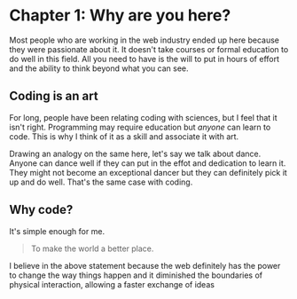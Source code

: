 # Chapter 1: Why are you here?

Most people who are working in the web industry ended up here because they were passionate about it. It doesn't take courses or formal education to do well in this field. All you need to have is the will to put in hours of effort and the ability to think beyond what you can see.

## Coding is an art

For long, people have been relating coding with sciences, but I feel that it isn't right. Programming may require education but _anyone_ can learn to code. This is why I think of it as a skill and associate it with art.

Drawing an analogy on the same here, let's say we talk about dance. Anyone can dance well if they can put in the effot and dedication to learn it. They might not become an exceptional dancer but they can definitely pick it up and do well. That's the same case with coding.

## Why code?

It's simple enough for me.
> To make the world a better place.

I believe in the above statement because the web definitely has the power to change the way things happen and it diminished the boundaries of physical interaction, allowing a faster exchange of ideas

